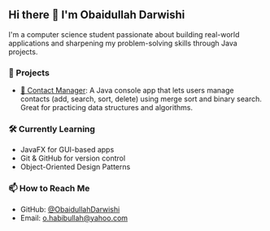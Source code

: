## Hi there 👋 I'm Obaidullah Darwishi

<!--
**ObaidullahDarwishi/ObaidullahDarwishi** is a ✨ _special_ ✨ repository because its `README.md` (this file) appears on your GitHub profile.

Here are some ideas to get you started:

- 🔭 I’m currently working on ...
- 🌱 I’m currently learning ...
- 👯 I’m looking to collaborate on ...
- 🤔 I’m looking for help with ...
- 💬 Ask me about ...
- 📫 How to reach me: ...
- 😄 Pronouns: ...
- ⚡ Fun fact: ...
-->

I'm a computer science student passionate about building real-world applications and sharpening my problem-solving skills through Java projects.

### 💼 Projects

- [📇 Contact Manager](https://github.com/ObaidullahDarwishi/Contact-Manager): A Java console app that lets users manage contacts (add, search, sort, delete) using merge sort and binary search. Great for practicing data structures and algorithms.

### 🛠️ Currently Learning
- JavaFX for GUI-based apps
- Git & GitHub for version control
- Object-Oriented Design Patterns

### 📫 How to Reach Me
- GitHub: [@ObaidullahDarwishi](https://github.com/ObaidullahDarwishi)
- Email: o.habibullah@yahoo.com


